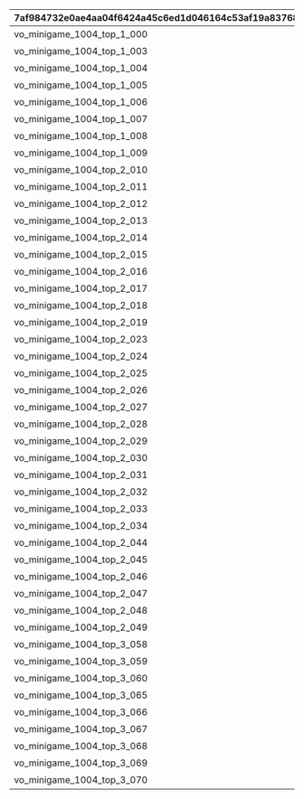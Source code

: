 |7af984732e0ae4aa04f6424a45c6ed1d046164c53af19a8376878a8f0efb0c28|119b3f2d9d14114a9f92a1bae712540c6520c3ca9264375928072cc470839b9b|eea0096a6f4b312548f81cd72da91f67d68cc1517215af0355b8a3ccbc883631|149de9037c203a7c2902b2de2867c7bd4d044f8c5561096cd3ec4795bb5f1f64|354ae2ec64675872f88f2deb9631096f881c01d7d9ff154161b13f2f85c8876e|429f3fcdf82c271c101e00f737c7a17c4f1cff55a70acf1571967412ed4a7c55|00fa8e83b691c48672d314cb04c09ece3f03e6830ee609cfd8a64d5f1cd2fe4b|
| --- | --- | --- | --- | --- | --- | --- |
|vo_minigame_1004_top_1_000|vo_minigame_1004|1|1000101|ふっふっふ、これでカヤぴぃとボスを見返してやるです！|2|10001|
|vo_minigame_1004_top_1_003|vo_minigame_1004|1|1000201|しりとりでの戦い、お兄さんにも手伝ってもらうです|2|10002|
|vo_minigame_1004_top_1_004|vo_minigame_1004|2|1000301|どんなケンカも売られた以上は買うのが喧嘩屋だ！やってやるぜ！|1|10003|
|vo_minigame_1004_top_1_005|vo_minigame_1004|2|1000401|石板でしりとりか……イノリのヤツおもしろいこと考えるな|1|10004|
|vo_minigame_1004_top_1_006|vo_minigame_1004|2|1000501|しりとりだろうがなんだろうが返り討ちにしてやるぜ|1|10005|
|vo_minigame_1004_top_1_007|vo_minigame_1004|3|1000601|ぐもも……（オデ、ハラヘッタ）|2|10006|
|vo_minigame_1004_top_1_008|vo_minigame_1004|3|1000701|ぐもももも（シリトリ タノシイ）|2|10007|
|vo_minigame_1004_top_1_009|vo_minigame_1004|3|1000801|ぐもももも！（イノリ イイヤツ）|2|10008|
|vo_minigame_1004_top_2_010|vo_minigame_1004|1|1000901|カヤぴぃ相手でも手加減しないです|2|10009|
|vo_minigame_1004_top_2_011|vo_minigame_1004|2|1000902|上等だ！やるからには本気で来いよな|1|10009|
|vo_minigame_1004_top_2_012|vo_minigame_1004|1|1001001|カヤぴぃ、謝るなら今のうちです|2|10010|
|vo_minigame_1004_top_2_013|vo_minigame_1004|2|1001002|イノリこそ泣きを入れるなら今のうちだぜ？|1|10010|
|vo_minigame_1004_top_2_014|vo_minigame_1004|1|1001101|カヤぴぃ、これからは知性の時代ですよ？|2|10011|
|vo_minigame_1004_top_2_015|vo_minigame_1004|2|1001102|待て！オレがバカみたいにいうな！！|1|10011|
|vo_minigame_1004_top_2_016|vo_minigame_1004|1|1001201|さあ、あたしたちの力を見せてやるです|1|10012|
|vo_minigame_1004_top_2_017|vo_minigame_1004|3|1001202|ぐも！（マカセロ！）|2|10012|
|vo_minigame_1004_top_2_018|vo_minigame_1004|1|1001301|よしよし、いいですようまくできたらチョコをあげるです！|1|10013|
|vo_minigame_1004_top_2_019|vo_minigame_1004|3|1001302|ぐも！（オデ チョコスキ）|2|10013|
|vo_minigame_1004_top_2_023|vo_minigame_1004|2|1001401|なあイノリ……もしかして当初の目的見失ってないよな？|1|10014|
|vo_minigame_1004_top_2_024|vo_minigame_1004|1|1001402|もちろん覚えてるですカヤぴぃを倒し我々の知能を証明するです|2|10014|
|vo_minigame_1004_top_2_025|vo_minigame_1004|2|1001501|いくらイノリ相手でも勝ちを譲る気はないからな！|1|10015|
|vo_minigame_1004_top_2_026|vo_minigame_1004|1|1001502|望むところです手加減はなしですよ|2|10015|
|vo_minigame_1004_top_2_027|vo_minigame_1004|2|1001601|へっ、なかなかやるじゃねえか|1|10016|
|vo_minigame_1004_top_2_028|vo_minigame_1004|1|1001602|カヤぴぃも思ったよりやるですね！|2|10016|
|vo_minigame_1004_top_2_029|vo_minigame_1004|2|1001701|お～い、ドラゴンもどき？|1|10017|
|vo_minigame_1004_top_2_030|vo_minigame_1004|3|1001702|ぐもっ！？（ヒッ！）|2|10017|
|vo_minigame_1004_top_2_031|vo_minigame_1004|2|1001801|いやあ、あんときは悪かったなはっはっは|1|10018|
|vo_minigame_1004_top_2_032|vo_minigame_1004|3|1001802|ぐももも……（かやピィ コワカッタ）|2|10018|
|vo_minigame_1004_top_2_033|vo_minigame_1004|2|1001901|お前ってさ……ほんとマヌケな顔してるよな|1|10019|
|vo_minigame_1004_top_2_034|vo_minigame_1004|3|1001902|ぐも……（オマエガ イウカ）|2|10019|
|vo_minigame_1004_top_2_044|vo_minigame_1004|3|1002001|ぐも……（ハラヘッタ チョコホシイ）|2|10020|
|vo_minigame_1004_top_2_045|vo_minigame_1004|2|1002002|なんだ？眠いのか？|1|10020|
|vo_minigame_1004_top_2_046|vo_minigame_1004|3|1002101|ぐもも（コイツ……キケン）|2|10021|
|vo_minigame_1004_top_2_047|vo_minigame_1004|2|1002102|うん？　なんだ？オレの舎弟にでもなりたいのか？|1|10021|
|vo_minigame_1004_top_2_048|vo_minigame_1004|3|1002201|ぐも…（かやピィノウキン）|2|10022|
|vo_minigame_1004_top_2_049|vo_minigame_1004|2|1002202|おい、今失礼なこと考えてるだろ？|1|10022|
|vo_minigame_1004_top_3_058|vo_minigame_1004|2|1002301|なあ、これいつまで続けるんだ？|1|10023|
|vo_minigame_1004_top_3_059|vo_minigame_1004|1|1002302|カヤぴぃが降参するまでです！|2|10023|
|vo_minigame_1004_top_3_060|vo_minigame_1004|3|1002303|ぐもも！（コウサンシロ！）|2|10023|
|vo_minigame_1004_top_3_065|vo_minigame_1004|3|1002401|ぐも！（イノリ チョコホシイ）|2|10024|
|vo_minigame_1004_top_3_066|vo_minigame_1004|1|1002402|しょうがないですね、食べ過ぎはダメですよ|1|10024|
|vo_minigame_1004_top_3_067|vo_minigame_1004|2|1002403|土産のチョコ、そうとう気に入ったみたいだな|1|10024|
|vo_minigame_1004_top_3_068|vo_minigame_1004|3|1002501|ぐも！（かやピィニハ マケナイ！）|2|10025|
|vo_minigame_1004_top_3_069|vo_minigame_1004|2|1002502|お？なんだ？腹でも減ってるのか？|1|10025|
|vo_minigame_1004_top_3_070|vo_minigame_1004|1|1002503|……全然話が通じてないです|2|10025|